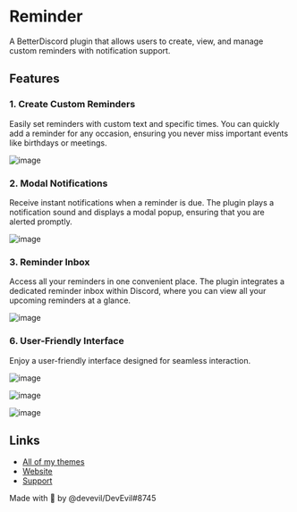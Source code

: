 # Reminder
A BetterDiscord plugin that allows users to create, view, and manage custom reminders with notification support.

## Features

### 1. **Create Custom Reminders**
Easily set reminders with custom text and specific times. You can quickly add a reminder for any occasion, ensuring you never miss important events like birthdays or meetings.

![image](https://github.com/user-attachments/assets/83c1767f-4b6b-4cc0-a985-0d6aca5e869f)

### 2. **Modal Notifications**
Receive instant notifications when a reminder is due. The plugin plays a notification sound and displays a modal popup, ensuring that you are alerted promptly.

![image](https://github.com/user-attachments/assets/4e501c29-b1d7-42a6-9f4f-15d0be94416f)

### 3. **Reminder Inbox**
Access all your reminders in one convenient place. The plugin integrates a dedicated reminder inbox within Discord, where you can view all your upcoming reminders at a glance.

![image](https://github.com/user-attachments/assets/5193286e-db98-42a4-951f-93270756f406)

### 6. **User-Friendly Interface**
Enjoy a user-friendly interface designed for seamless interaction.

![image](https://github.com/user-attachments/assets/7ccb7d0c-c0f4-4d2e-af37-8007dc01b1aa)

![image](https://github.com/user-attachments/assets/83c1767f-4b6b-4cc0-a985-0d6aca5e869f)

![image](https://github.com/user-attachments/assets/5193286e-db98-42a4-951f-93270756f406)

## Links
- [All of my themes](https://betterdiscord.app/developer/DevEvil)
- [Website](https://devevil.com)
- [Support](https://dsc.gg/devevil)

Made with 💜 by @devevil/DevEvil#8745
